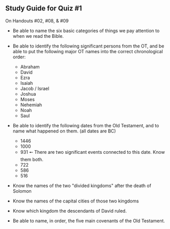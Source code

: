## Study Guide for Quiz #1

On Handouts #02, #08, & #09

- Be able to name the six basic categories of things we pay attention to when we read the Bible.
- Be able to identify the following significant persons from the OT, and be able to put the following major OT names into the correct chronological order:
  - Abraham
  - David
  - Ezra
  - Isaiah
  - Jacob / Israel
  - Joshua
  - Moses
  - Nehemiah
  - Noah
  - Saul

- Be able to identify the following dates from the Old Testament, and to name what happened on them. (all dates are BC)
  - 1446
  - 1000
  - 931 🠔 There are two significant events connected to this date. Know them both.
  - 722
  - 586
  - 516

- Know the names of the two "divided kingdoms" after the death of Solomon
- Know the names of the capital cities of those two kingdoms
- Know which kingdom the descendants of David ruled.
- Be able to name, in order, the five main covenants of the Old Testament.